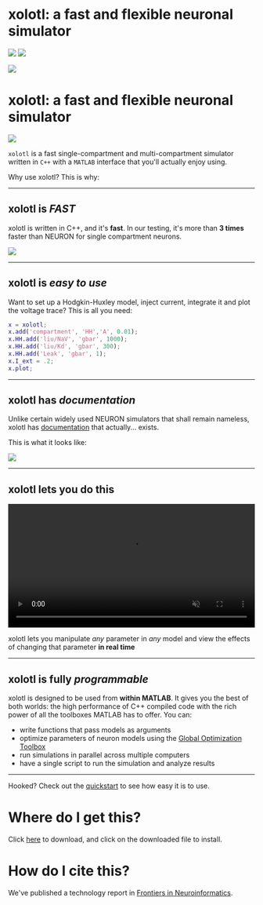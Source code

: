 # xolotl: a fast and flexible neuronal simulator

![](https://readthedocs.org/projects/sphinx-rtd-theme/badge/?version=latest)
![](https://img.shields.io/github/last-commit/sg-s/xolotl.svg)

![](https://user-images.githubusercontent.com/6005346/41205222-30b6f3d4-6cbd-11e8-983b-9125585d629a.png)



# xolotl: a fast and flexible neuronal simulator 

![](https://user-images.githubusercontent.com/6005346/41205222-30b6f3d4-6cbd-11e8-983b-9125585d629a.png)

`xolotl` is a fast single-compartment and 
multi-compartment simulator  written in `C++` with 
a `MATLAB` interface that you'll actually enjoy using.

Why use xolotl? This is why:

-----------------

## xolotl is *FAST*

xolotl is written in C++, and it's **fast**. In our testing, it's 
more than **3 times** faster than NEURON for single
compartment neurons. 

![](https://user-images.githubusercontent.com/6005346/50499683-9c0bf400-0a19-11e9-9375-92a1fdefa2fc.png)

----------------
## xolotl is *easy to use*

Want to set up a Hodgkin-Huxley model, inject current, 
integrate it and plot the voltage trace? This is all you need:

```matlab
x = xolotl;
x.add('compartment', 'HH','A', 0.01);
x.HH.add('liu/NaV', 'gbar', 1000);
x.HH.add('liu/Kd', 'gbar', 300);
x.HH.add('Leak', 'gbar', 1);
x.I_ext = .2;
x.plot;
```


----------------

## xolotl has *documentation*

Unlike certain widely used NEURON simulators that 
shall remain nameless, xolotl has [documentation](xolotl.readthedocs.io) that actually...
exists. 

This is what it looks like:

![](https://user-images.githubusercontent.com/6005346/50499847-e3df4b00-0a1a-11e9-8aba-b3be57c3e784.png)

----------------

## xolotl lets you do **this**

<video width="100%" autoplay loop muted>
  <source src="../images/manipulate-neuron.mp4" type="video/mp4">
  <source src="../images/manipulate-neuron.webm" type="video/webm">
Your browser does not support the video tag.
</video>

xolotl lets you manipulate *any* parameter in *any* model and 
view the effects of changing that parameter **in real time**


----------------
## xolotl is fully *programmable*

xolotl is designed to be used from **within MATLAB**. It 
gives you the best of both worlds: the high performance 
of C++ compiled code with the rich power of all the toolboxes
MATLAB has to offer. You can:

* write functions that pass models as arguments
* optimize parameters of neuron models using the [Global Optimization Toolbox](https://www.mathworks.com/products/global-optimization.html)
* run simulations in parallel across multiple computers
* have a single script to run the simulation and analyze results

--------------------

Hooked? Check out the [quickstart](./tutorials/start-here.md) to see how easy it is to use. 

# Where do I get this?

Click [here](https://github.com/sg-s/xolotl/releases/download/latest/xolotl.mltbx) to download, and click on the downloaded file to install.


# How do I cite this?

We've published a technology report in [Frontiers in Neuroinformatics](https://doi.org/10.3389/fninf.2018.00087).
